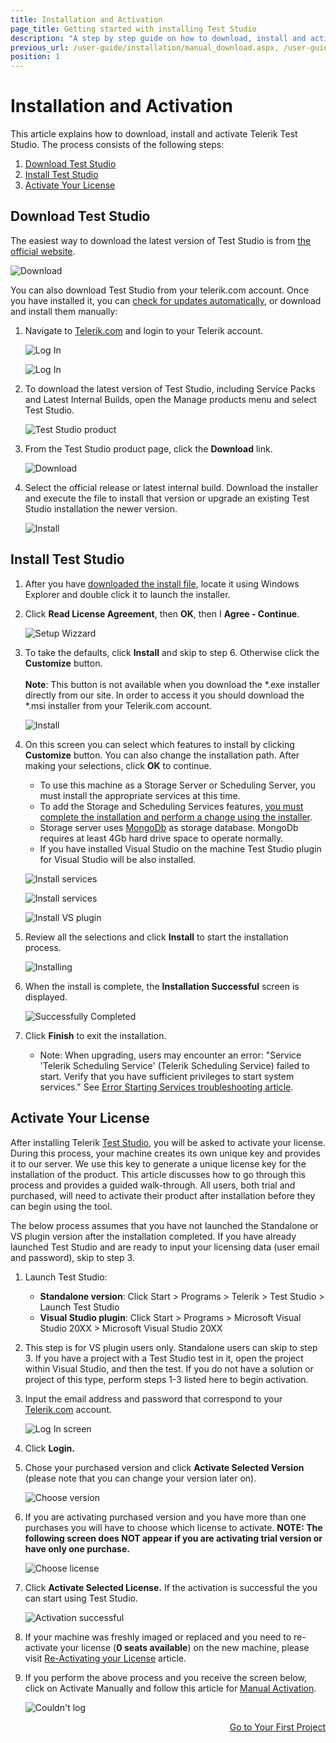 ```yaml
---
title: Installation and Activation
page_title: Getting started with installing Test Studio
description: "A step by step guide on how to download, install and activate Test Studio."
previous_url: /user-guide/installation/manual_download.aspx, /user-guide/installation/manual_download, /getting-started/installation/manual_download, /user-guide/installation/install-procedure, /getting-started/installation/activate-your-license
position: 1
---
```

# Installation and Activation #

This article explains how to download, install and activate Telerik Test Studio. The process consists of the following steps:

1. [Download Test Studio](#download-test-studio)
2. [Install Test Studio](#install-test-studio)
3. [Activate Your License](#activate-your-license)

## Download Test Studio ##
The easiest way to download the latest version of Test Studio is from <a href=https://www.telerik.com/teststudio target="_blank">the official website</a>.

![Download](/img/getting-started/installation-and-activation/fig00.png)

You can also download Test Studio from your telerik.com account. Once you have installed it, you can <a href="check-for-updates" target="_blank">check for updates automatically</a>, or download and install them manually:

1. Navigate to <a href="http://www.telerik.com" target="_blank">Telerik.com</a> and login to your Telerik account.

	![Log In](/img/getting-started/installation-and-activation/fig01.png)
	
	![Log In](/img/getting-started/installation-and-activation/fig02.png)

2. To download the latest version of Test Studio, including Service Packs and Latest Internal Builds, open the Manage products menu and select Test Studio. 

	![Test Studio product](/img/getting-started/installation-and-activation/fig03.png)

3. From the Test Studio product page, click the __Download__ link.

	![Download](/img/getting-started/installation-and-activation/fig04.png)

4. Select the official release or latest internal build. Download the installer and execute the file to install that version or upgrade an existing Test Studio installation the newer version.

	![Install](/img/getting-started/installation-and-activation/fig05.png)

## Install Test Studio ##

1. After you have [downloaded the install file](#download-test-studio), locate it using Windows Explorer and double click it to launch the installer.
2. Click __Read License Agreement__, then __OK__, then I __Agree - Continue__.

	![Setup Wizzard](/img/getting-started/installation-and-activation/fig06.png)

3. To take the defaults, click __Install__ and skip to step 6. Otherwise click the __Customize__ button. <br><br>**Note**: This button is not available when you download the *.exe installer directly from our site. In order to access it you should download the *.msi installer from your Telerik.com account.

	![Install](/img/getting-started/installation-and-activation/fig07.png)

4. On this screen you can select which features to install by clicking __Customize__ button. You can also change the installation path. After making your selections, click __OK__ to continue.

	* To use this machine as a Storage Server or Scheduling Server, you must install the appropriate services at this time.
	* To add the Storage and Scheduling Services features, <a href="/getting-started/installation/add-services" target="_blank">you must complete the installation and perform a change using the installer</a>.
	* Storage server uses <a href="https://www.mongodb.com" target="_blank">MongoDb</a> as storage database. MongoDb requires at least 4Gb hard drive space to operate normally.
	* If you have installed Visual Studio on the machine Test Studio plugin for Visual Studio will be also installed.

	![Install services](/img/getting-started/installation-and-activation/fig08.png)

	![Install services](/img/getting-started/installation-and-activation/fig09.png)

	![Install VS plugin](/img/getting-started/installation-and-activation/fig10.png)

5. Review all the selections and click __Install__ to start the installation process.

	![Installing](/img/getting-started/installation-and-activation/fig11.png)

6. When the install is complete, the __Installation Successful__  screen is displayed.

	![Successfully Completed](/img/getting-started/installation-and-activation/fig12.png)

7. Click __Finish__ to exit the installation.

	* Note: When upgrading, users may encounter an error: "Service 'Telerik Scheduling Service' (Telerik Scheduling Service) failed to start. Verify that you have sufficient privileges to start system services." See <a href="/troubleshooting-guide/installation-problems-tg/error-starting-services" target="_blank">Error Starting Services troubleshooting article</a>.

## Activate Your License ##

After installing Telerik <a href="http://www.telerik.com/teststudio" target="_blank">Test Studio</a>, you will be asked to activate your license. During this process, your machine creates its own unique key and provides it to our server. We use this key to generate a unique license key for the installation of the product. This article discusses how to go through this process and provides a guided walk-through. All users, both trial and purchased, will need to activate their product after installation before they can begin using the tool.
 
The below process assumes that you have not launched the Standalone or VS plugin version after the installation completed. If you have already launched Test Studio and are ready to input your licensing data (user email and password), skip to step 3.

1. Launch Test Studio:
	* __Standalone version__: Click Start > Programs > Telerik > Test Studio > Launch Test Studio
	* __Visual Studio plugin__: Click Start > Programs > Microsoft Visual Studio 20XX > Microsoft Visual Studio 20XX
	

2. This step is for VS plugin users only. Standalone users can skip to step 3. If you have a project with a Test Studio test in it, open the project within Visual Studio, and then the test. If you do not have a solution or project of this type, perform steps 1-3 listed here to begin activation.
	
3. Input the email address and password that correspond to your <a href="https://www.telerik.com/login/v2/telerik?returnurl=%2f" target="_blank">Telerik.com</a> account.

	![Log In screen](/img/getting-started/installation-and-activation/fig13.png)

4.	Click __Login.__

5.	Chose your purchased version and click __Activate Selected Version__ (please note that you can change your version later on).

	![Choose version](/img/getting-started/installation-and-activation/fig14.png)

6.	If you are activating purchased version and you have more than one purchases you will have to choose which license to activate. __NOTE: The following screen does NOT appear if you are activating trial version or have only one purchase.__

	![Choose license](/img/getting-started/installation-and-activation/fig15.png)

7.	Click __Activate Selected License.__ If the activation is successful the you can start using Test Studio.

    ![Activation successful](/img/getting-started/installation-and-activation/fig16.png)

8.	If your machine was freshly imaged or replaced and you need to re-activate your license (__0 seats available__) on the new machine, please visit <a href="/getting-started/installation/re-activating-your-license" target="_blank">Re-Activating your License</a> article.

9.	If you perform the above process and you receive the screen below, click on Activate Manually and follow this article for <a href="manual-activation" target="_blank">Manual Activation</a>.

	![Couldn't log](/img/getting-started/installation-and-activation/fig17.png)


<div><a style="float:right" href="/getting-started/first-project">Go to Your First Project</a></div>